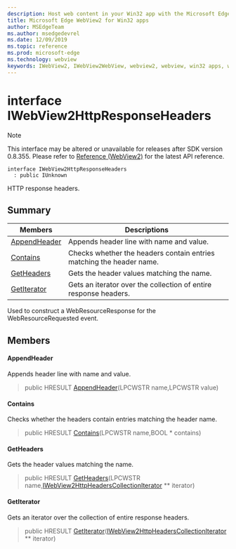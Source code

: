 ```yaml
---
description: Host web content in your Win32 app with the Microsoft Edge WebView2 control
title: Microsoft Edge WebView2 for Win32 apps
author: MSEdgeTeam
ms.author: msedgedevrel
ms.date: 12/09/2019
ms.topic: reference
ms.prod: microsoft-edge
ms.technology: webview
keywords: IWebView2, IWebView2WebView, webview2, webview, win32 apps, win32, edge
---
```


# interface IWebView2HttpResponseHeaders 

> [!NOTE]
> This interface may be altered or unavailable for releases after SDK version 0.8.355. Please refer to [Reference (WebView2)](../../../reference-webview2.md) for the latest API reference.

```
interface IWebView2HttpResponseHeaders
  : public IUnknown
```

HTTP response headers.

## Summary

 Members                        | Descriptions
--------------------------------|---------------------------------------------
[AppendHeader](#appendheader) | Appends header line with name and value.
[Contains](#contains) | Checks whether the headers contain entries matching the header name.
[GetHeaders](#getheaders) | Gets the header values matching the name.
[GetIterator](#getiterator) | Gets an iterator over the collection of entire response headers.

Used to construct a WebResourceResponse for the WebResourceRequested event.

## Members

#### AppendHeader 

Appends header line with name and value.

> public HRESULT [AppendHeader](#appendheader)(LPCWSTR name,LPCWSTR value)

#### Contains 

Checks whether the headers contain entries matching the header name.

> public HRESULT [Contains](#contains)(LPCWSTR name,BOOL * contains)

#### GetHeaders 

Gets the header values matching the name.

> public HRESULT [GetHeaders](#getheaders)(LPCWSTR name,[IWebView2HttpHeadersCollectionIterator](IWebView2HttpHeadersCollectionIterator.md) ** iterator)

#### GetIterator 

Gets an iterator over the collection of entire response headers.

> public HRESULT [GetIterator](#getiterator)([IWebView2HttpHeadersCollectionIterator](IWebView2HttpHeadersCollectionIterator.md) ** iterator)

